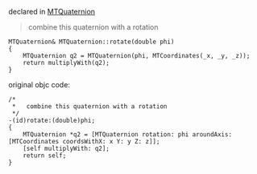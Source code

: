 
declared in [MTQuaternion](MTQuaternion.hpp.md)

>   combine this quaternion with a rotation

~~~ { .cpp }
MTQuaternion& MTQuaternion::rotate(double phi)
{
	MTQuaternion q2 = MTQuaternion(phi, MTCoordinates(_x, _y, _z));
	return multiplyWith(q2);
}
~~~


original objc code:

~~~ { .ObjectiveC }
/*
 *   combine this quaternion with a rotation
 */
-(id)rotate:(double)phi;
{
	MTQuaternion *q2 = [MTQuaternion rotation: phi aroundAxis: [MTCoordinates coordsWithX: x Y: y Z: z]];
	[self multiplyWith: q2];
	return self;
}
~~~
